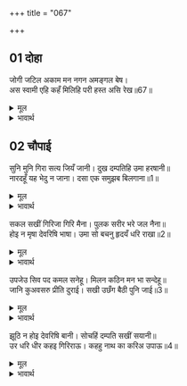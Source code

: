 +++
title = "067"

+++


## 01 दोहा
जोगी जटिल अकाम मन नगन अमङ्गल बेष।  
अस स्वामी एहि कहँ मिलिहि परी हस्त असि रेख॥67॥  

<details><summary>मूल</summary>

जोगी जटिल अकाम मन नगन अमङ्गल बेष।  
अस स्वामी एहि कहँ मिलिहि परी हस्त असि रेख॥67॥  
</details>

<details><summary>भावार्थ</summary>

योगी, जटाधारी, निष्काम हृदय, नङ्गा और अमङ्गल वेष वाला, ऐसा पति इसको मिलेगा। इसके हाथ में ऐसी ही रेखा पडी है॥67॥  
</details>


<div class="audioEmbed"  caption="AIR-वाचनम्" src="https://archive
.org/download/rAmcharitmAnas-AIR/EPI-029.mp3"></div>


## 02 चौपाई
सुनि मुनि गिरा सत्य जियँ जानी। दुख दम्पतिहि उमा हरषानी॥  
नारदहूँ यह भेदु न जाना। दसा एक समुझब बिलगाना॥1॥  

<details><summary>मूल</summary>

सुनि मुनि गिरा सत्य जियँ जानी। दुख दम्पतिहि उमा हरषानी॥  
नारदहूँ यह भेदु न जाना। दसा एक समुझब बिलगाना॥1॥  
</details>

<details><summary>भावार्थ</summary>

नारद मुनि की वाणी सुनकर और उसको हृदय में सत्य जानकर पति-पत्नी (हिमवान्‌ और मैना) को दुःख हुआ और पार्वतीजी प्रसन्न हुईं। नारदजी ने भी इस रहस्य को नहीं जाना, क्योङ्कि सबकी बाहरी दशा एक सी होने पर भी भीतरी समझ भिन्न-भिन्न थी॥1॥  
</details>

सकल सखीं गिरिजा गिरि मैना। पुलक सरीर भरे जल नैना॥  
होइ न मृषा देवरिषि भाषा। उमा सो बचनु हृदयँ धरि राखा॥2॥  

<details><summary>मूल</summary>

सकल सखीं गिरिजा गिरि मैना। पुलक सरीर भरे जल नैना॥  
होइ न मृषा देवरिषि भाषा। उमा सो बचनु हृदयँ धरि राखा॥2॥  
</details>

<details><summary>भावार्थ</summary>

सारी सखियाँ, पार्वती, पर्वतराज हिमवान्‌ और मैना सभी के शरीर पुलकित थे और सभी के नेत्रों में जल भरा था। देवर्षि के वचन असत्य नहीं हो सकते, (यह विचारकर) पार्वती ने उन वचनों को हृदय में धारण कर लिया॥2॥  
</details>

उपजेउ सिव पद कमल सनेहू। मिलन कठिन मन भा सन्देहू॥  
जानि कुअवसरु प्रीति दुराई। सखी उछँग बैठी पुनि जाई॥3॥  

<details><summary>मूल</summary>

उपजेउ सिव पद कमल सनेहू। मिलन कठिन मन भा सन्देहू॥  
जानि कुअवसरु प्रीति दुराई। सखी उछँग बैठी पुनि जाई॥3॥  
</details>

<details><summary>भावार्थ</summary>

उन्हें शिवजी के चरण कमलों में स्नेह उत्पन्न हो आया, परन्तु मन में यह सन्देह हुआ कि उनका मिलना कठिन है। अवसर ठीक न जानकर उमा ने अपने प्रेम को छिपा लिया और फिर वे सखी की गोद में जाकर बैठ गईं॥3॥  
</details>

झूठि न होइ देवरिषि बानी। सोचहिं दम्पति सखीं सयानी॥  
उर धरि धीर कहइ गिरिराऊ। कहहु नाथ का करिअ उपाऊ॥4॥  

<details><summary>मूल</summary>

झूठि न होइ देवरिषि बानी। सोचहिं दम्पति सखीं सयानी॥  
उर धरि धीर कहइ गिरिराऊ। कहहु नाथ का करिअ उपाऊ॥4॥  
</details>

<details><summary>भावार्थ</summary>

देवर्षि की वाणी झूठी न होगी, यह विचार कर हिमवान्‌, मैना और सारी चतुर सखियाँ चिन्ता करने लगीं। फिर हृदय में धीरज धरकर पर्वतराज ने कहा- हे नाथ! कहिए, अब क्या उपाय किया जाए?॥4॥
</details>

